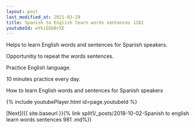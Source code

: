 ```yaml
---
layout: post
last_modified_at: 2021-03-29
title: Spanish to English learn words sentences 1261 
youtubeId: wYkiEGb0rXE
---
```

 
 
Helps to learn English words and sentences for Spanish speakers.

Opportunitiy to repeat the words sentences. 

Practice English language. 
 
10 minutes practice every day. 
 
How to learn English words and sentences for Spanish speakers 
 
{% include youtubePlayer.html id=page.youtubeId %}
 
 
[Next]({{ site.baseurl }}{% link  split1/_posts/2018-10-02-Spanish to english learn words sentences 981 .md%})
 
